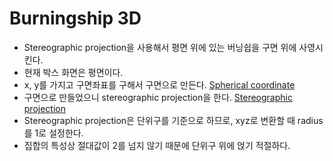 # Burningship 3D
- Stereographic projection을 사용해서 평면 위에 있는 버닝쉽을 구면 위에 사영시킨다.
- 현재 박스 화면은 평면이다.
- x, y를 가지고 구면좌표를 구해서 구면으로 만든다.
[Spherical coordinate](spherical_coordinate.md)
- 구면으로 만들었으니 stereographic projection을 한다.
[Stereographic projection](stereographic_projection.md)
- Stereographic projection은 단위구를 기준으로 하므로, xyz로 변환할 때 radius를 1로 설정한다.
- 집합의 특성상 절대값이 2를 넘지 않기 때문에 단위구 위에 얹기 적절하다.
